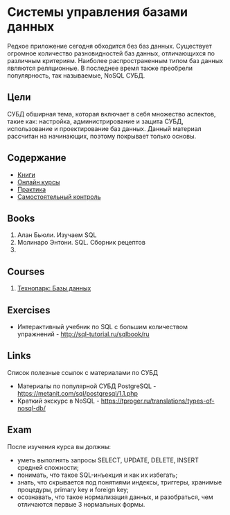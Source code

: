# Системы управления базами данных

Редкое приложение сегодня обходится без баз данных. Существует огромное количество разновидностей баз данных, отличающихся по различным критериям. Наиболее распространенным типом баз данных являются реляционные. В последнее время также преобрели популярность, так называемые, NoSQL СУБД.

## Цели
СУБД обширная тема, которая включает в себя множество аспектов, такие как: настройка, администрирование и защита СУБД, использование и проектирование баз данных. Данный материал рассчитан на начинающих, поэтому покрывает только основы.

## Содержание
* [Книги](https://github.com/drewxa/guide/master/Database.md#books)
* [Онлайн курсы](https://github.com/drewxa/guide/master/Database.md#courses)
* [Практика](https://github.com/drewxa/guide/master/Database.md#exercises)
* [Самостоятельный контроль](https://github.com/drewxa/guide/master/Database.md#exam)

## Books
1. Алан Бьюли. Изучаем SQL
2. Молинаро Энтони. SQL. Сборник рецептов 
3.

## Courses
1. [Технопарк: Базы данных](https://www.youtube.com/watch?v=SfYaAQ9-RnE&list=PLrCZzMib1e9oOFQbuOgjKYbRUoA8zGKnj)

## Exercises
* Интерактивный учебник по SQL с большим количеством упражнений - http://sql-tutorial.ru/sqlbook/ru

## Links
Список полезные ссылок с материалами по СУБД

* Материалы по популярной СУБД PostgreSQL - https://metanit.com/sql/postgresql/1.1.php
* Краткий экскурс в NoSQL - https://tproger.ru/translations/types-of-nosql-db/

## Exam
После изучения курса вы должны:
* уметь выполнять запросы SELECT, UPDATE, DELETE, INSERT средней сложности;
* понимать, что такое SQL-инъекция и как их избегать;
* знать, что скрывается под понятиями индексы, триггеры, хранимые процедуры, primary key и foreign key;
* осознавать, что такое нормализация данных, и разобраться, чем отличаются первые 3 нормальных формы.
